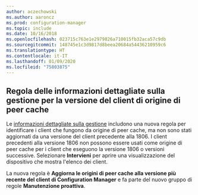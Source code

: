 ```yaml
---
author: aczechowski
ms.author: aaroncz
ms.prod: configuration-manager
ms.topic: include
ms.date: 10/16/2018
ms.openlocfilehash: 023715c763e1e2979826a710015fb32aca57c9db
ms.sourcegitcommit: 148745e1c3d9817d8beea20684a54436210959c6
ms.translationtype: HT
ms.contentlocale: it-IT
ms.lasthandoff: 01/09/2020
ms.locfileid: "75803875"
---
```

## <a name="bkmk_insights"></a> Regola delle informazioni dettagliate sulla gestione per la versione del client di origine di peer cache
<!-- 1358008 -->

  Le [informazioni dettagliate sulla gestione]( /sccm/core/servers/manage/management-insights) includono una nuova regola per identificare i client che fungono da origine di peer cache, ma non sono stati aggiornati da una versione del client precedente alla 1806.  I client precedenti alla versione 1806 non possono essere usati come origine di peer cache per i client che eseguono la versione 1806 o versioni successive. Selezionare **Intervieni** per aprire una visualizzazione del dispositivo che mostra l'elenco dei client. 

La nuova regola è **Aggiorna le origini di peer cache alla versione più recente del client di Configuration Manager** e fa parte del nuovo gruppo di regole **Manutenzione proattiva**.




